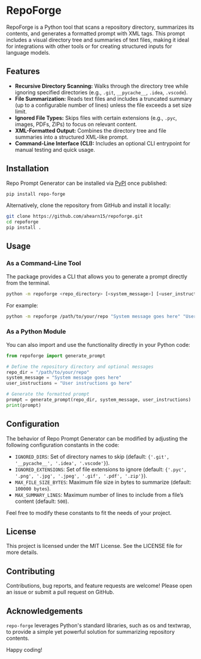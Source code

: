 # RepoForge

RepoForge is a Python tool that scans a repository directory, summarizes its contents, and generates a formatted prompt with XML tags. This prompt includes a visual directory tree and summaries of text files, making it ideal for integrations with other tools or for creating structured inputs for language models.

## Features

- **Recursive Directory Scanning:** Walks through the directory tree while ignoring specified directories (e.g., `.git`, `__pycache__`, `.idea`, `.vscode`).
- **File Summarization:** Reads text files and includes a truncated summary (up to a configurable number of lines) unless the file exceeds a set size limit.
- **Ignored File Types:** Skips files with certain extensions (e.g., `.pyc`, images, PDFs, ZIPs) to focus on relevant content.
- **XML-Formatted Output:** Combines the directory tree and file summaries into a structured XML-like prompt.
- **Command-Line Interface (CLI):** Includes an optional CLI entrypoint for manual testing and quick usage.

## Installation

Repo Prompt Generator can be installed via [PyPI](https://pypi.org/) once published:

```bash
pip install repo-forge
```

Alternatively, clone the repository from GitHub and install it locally:

```bash
git clone https://github.com/ahearn15/repoforge.git
cd repoforge
pip install .
```

## Usage
### As a Command-Line Tool
The package provides a CLI that allows you to generate a prompt directly from the terminal.

```bash
python -m repoforge <repo_directory> [<system_message>] [<user_instructions>]
```
For example:

```bash
python -m repoforge /path/to/your/repo "System message goes here" "User instructions go here"
```

### As a Python Module
You can also import and use the functionality directly in your Python code:

```python
from repoforge import generate_prompt

# Define the repository directory and optional messages
repo_dir = "/path/to/your/repo"
system_message = "System message goes here"
user_instructions = "User instructions go here"

# Generate the formatted prompt
prompt = generate_prompt(repo_dir, system_message, user_instructions)
print(prompt)
```

## Configuration
The behavior of Repo Prompt Generator can be modified by adjusting the following configuration constants in the code:

- `IGNORED_DIRS`: Set of directory names to skip (default: `{'.git', '__pycache__', '.idea', '.vscode'}`).
- `IGNORED_EXTENSIONS`: Set of file extensions to ignore (default: `{'.pyc', '.png', '.jpg', '.jpeg', '.gif', '.pdf', '.zip'}`).
- `MAX_FILE_SIZE_BYTES`: Maximum file size in bytes to summarize (default: `100000 bytes`).
- `MAX_SUMMARY_LINES`: Maximum number of lines to include from a file’s content (default: `500`).

Feel free to modify these constants to fit the needs of your project.

## License
This project is licensed under the MIT License. See the LICENSE file for more details.

## Contributing
Contributions, bug reports, and feature requests are welcome! Please open an issue or submit a pull request on GitHub.

## Acknowledgements
`repo-forge` leverages Python's standard libraries, such as os and textwrap, to provide a simple yet powerful solution for summarizing repository contents.

Happy coding!
